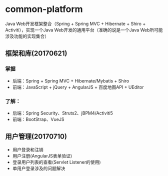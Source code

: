 # common-platform
Java Web开发框架整合（Spring + Spring MVC + Hibernate + Shiro + Activiti），实现一个Java Web开发的通用平台（准确的说是一个Java Web所可能涉及功能的实现集合）
## 框架和库(20170621) 
### 掌握
* 后端：Spring + Spring MVC + Hibernate/Mybatis + Shiro
* 前端：JavaScript + jQuery + AngularJS + 百度地图API + UEditor  
### 了解：  
* 后端：Spring Security、Struts2、jBPM4/Activiti5
* 前端：BootStrap、VueJS  

## 用户管理(20170710)
* 用户登录和注销  
* 用户注册(AngularJS表单验证)
* 登录用户列表的查看(Servlet Listener的使用)
* 单用户登录涉及的问题解决
